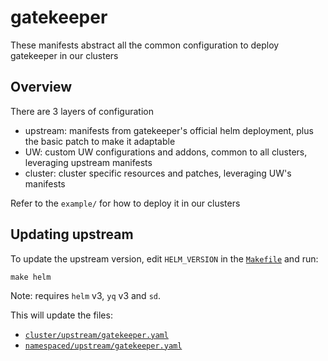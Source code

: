 # gatekeeper
These manifests abstract all the common configuration to deploy gatekeeper in our clusters

## Overview

There are 3 layers of configuration

* upstream: manifests from gatekeeper's official helm deployment, plus the basic patch to make it adaptable
* UW: custom UW configurations and addons, common to all clusters, leveraging upstream manifests
* cluster: cluster specific resources and patches, leveraging UW's manifests

Refer to the `example/` for how to deploy it in our clusters

## Updating upstream

To update the upstream version, edit `HELM_VERSION` in the
[`Makefile`](Makefile) and run:

```
make helm
```

Note: requires `helm` v3, `yq` v3 and `sd`.

This will update the files:
- [`cluster/upstream/gatekeeper.yaml`](cluster/upstream/gatekeeper.yaml)
- [`namespaced/upstream/gatekeeper.yaml`](namespaced/upstream/gatekeeper.yaml)
